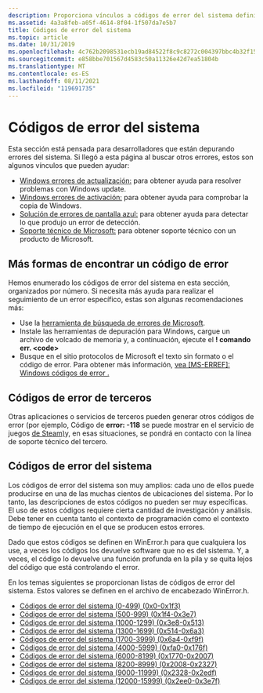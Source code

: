 ```yaml
---
description: Proporciona vínculos a códigos de error del sistema definidos en el archivo de encabezado WinError.h y está destinado a desarrolladores.
ms.assetid: 4a3a8feb-a05f-4614-8f04-1f507da7e5b7
title: Códigos de error del sistema
ms.topic: article
ms.date: 10/31/2019
ms.openlocfilehash: 4c762b2098531ecb19ad84522f8c9c8272c004397bbc4b32f15a6f6e157c4332
ms.sourcegitcommit: e858bbe701567d4583c50a11326e42d7ea51804b
ms.translationtype: MT
ms.contentlocale: es-ES
ms.lasthandoff: 08/11/2021
ms.locfileid: "119691735"
---
```

# <a name="system-error-codes"></a>Códigos de error del sistema

Esta sección está pensada para desarrolladores que están depurando errores del sistema. Si llegó a esta página al buscar otros errores, estos son algunos vínculos que pueden ayudar:

* [Windows errores de actualización:](https://support.microsoft.com/help/10164/fix-windows-update-errors) para obtener ayuda para resolver problemas con Windows update.
* [Windows errores de activación:](https://support.microsoft.com/help/10738/windows-10-get-help-with-activation-errors) para obtener ayuda para comprobar la copia de Windows.
* [Solución de errores de pantalla azul:](https://support.microsoft.com/help/14238/windows-10-troubleshoot-blue-screen-errors) para obtener ayuda para detectar lo que produjo un error de detección.
* [Soporte técnico de Microsoft:](https://support.microsoft.com) para obtener soporte técnico con un producto de Microsoft.

## <a name="more-ways-to-find-an-error-code"></a>Más formas de encontrar un código de error

Hemos enumerado los códigos de error del sistema en esta sección, organizados por número. Si necesita más ayuda para realizar el seguimiento de un error específico, estas son algunas recomendaciones más:

* Use la [herramienta de búsqueda de errores de Microsoft](system-error-code-lookup-tool.md).
*  Instale las herramientas de depuración para Windows, cargue un archivo de volcado de memoria y, a continuación, ejecute el **\! comando err. \<code>**
* Busque en el sitio protocolos de Microsoft el texto sin formato o el código de error. Para obtener más información, [vea [MS-ERREF]: Windows códigos de error .](/openspecs/windows_protocols/ms-erref/1bc92ddf-b79e-413c-bbaa-99a5281a6c90)

## <a name="third-party-error-codes"></a>Códigos de error de terceros

Otras aplicaciones o servicios de terceros pueden generar otros códigos de error (por ejemplo, Código de **error: -118** se puede mostrar en el servicio de juegos [de Steam)](https://support.steampowered.com/kb_cat.php?id=59)y, en esas situaciones, se pondrá en contacto con la línea de soporte técnico del tercero.

## <a name="system-error-codes"></a>Códigos de error del sistema

Los códigos de error del sistema son muy amplios: cada uno de ellos puede producirse en una de las muchas cientos de ubicaciones del sistema. Por lo tanto, las descripciones de estos códigos no pueden ser muy específicas. El uso de estos códigos requiere cierta cantidad de investigación y análisis. Debe tener en cuenta tanto el contexto de programación como el contexto de tiempo de ejecución en el que se producen estos errores. 

Dado que estos códigos se definen en WinError.h para que cualquiera los use, a veces los códigos los devuelve software que no es del sistema. Y, a veces, el código lo devuelve una función profunda en la pila y se quita lejos del código que está controlando el error.

En los temas siguientes se proporcionan listas de códigos de error del sistema. Estos valores se definen en el archivo de encabezado WinError.h.

-   [Códigos de error del sistema (0-499) (0x0-0x1f3)](system-error-codes--0-499-.md)
-   [Códigos de error del sistema (500-999) (0x1f4-0x3e7)](system-error-codes--500-999-.md)
-   [Códigos de error del sistema (1000-1299) (0x3e8-0x513)](system-error-codes--1000-1299-.md)
-   [Códigos de error del sistema (1300-1699) (0x514-0x6a3)](system-error-codes--1300-1699-.md)
-   [Códigos de error del sistema (1700-3999) (0x6a4-0xf9f)](system-error-codes--1700-3999-.md)
-   [Códigos de error del sistema (4000-5999) (0xfa0-0x176f)](system-error-codes--4000-5999-.md)
-   [Códigos de error del sistema (6000-8199) (0x1770-0x2007)](system-error-codes--6000-8199-.md)
-   [Códigos de error del sistema (8200-8999) (0x2008-0x2327)](system-error-codes--8200-8999-.md)
-   [Códigos de error del sistema (9000-11999) (0x2328-0x2edf)](system-error-codes--9000-11999-.md)
-   [Códigos de error del sistema (12000-15999) (0x2ee0-0x3e7f)](system-error-codes--12000-15999-.md)

